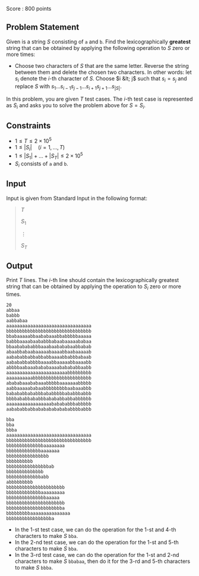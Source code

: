 Score : $800$ points

## Problem Statement

Given is a string $S$ consisting of `a` and `b`. Find the lexicographically **greatest** string that can be obtained by applying the following operation to $S$ zero or more times:

- Choose two characters of $S$ that are the same letter. Reverse the string between them and delete the chosen two characters. In other words: let $s_i$ denote the $i$-th character of $S$. Choose $i &lt; j$ such that $s_i = s_j$ and replace $S$ with $s_1\dots s_{i-1}s_{j-1}\dots s_{i+1}s_{j+1}\dots s_{|S|}$.

In this problem, you are given $T$ test cases. The $i$-th test case is represented as $S_i$ and asks you to solve the problem above for $S = S_i$.

## Constraints

- $1 \leq T \leq 2\times 10^5$
- $1 \leq |S_i|\quad (i=1,\dots, T)$
- $1 \leq |S_1| + \dots + |S_T| \leq 2\times 10^5$
- $S_i$ consists of `a` and `b`.

## Input

Input is given from Standard Input in the following format:

> $T$
> 
> $S_1$
> 
> $\vdots$
> 
> $S_T$

## Output

Print $T$ lines. The $i$-th line should contain the lexicographically greatest string that can be obtained by applying the operation to $S_i$ zero or more times.

```input1
20
abbaa
babbb
aabbabaa
aaaaaaaaaaaaaaaaaaaaaaaaaaaaaaaa
bbbbbbbbbbbbbbbbbbbbbbbbbbbbbbbb
bbabaaaaabbaababaaabbabbbbbaaaaa
babbbaaaabaababbbabaabaaaaababaa
bbaababababbbaaabaabababaabbabab
abaabbabaabaaaaabaaaabbaabaaaaab
aabababbabbabbabbaaaabbabbbabaab
aabababbabbbbaaaabbaaaaabbaaaabb
abbbbaabaaabababaaaababababbaabb
aaaaaaaaaaaaaaaaaaaaaaabbbbbbbbb
aaaaaaaaaabbbbbbbbbbbbbbbbbbbbbb
abababaaababaaabbbbbaaaaaaabbbbb
aabbaaaaababaabbbbbbbbbaabaaabbb
babababbababbbababbbbbababbbabbb
bbbbababbababbbabababbabbabbbbbb
aaaaaaaaaaaaaaaaababababbbabbbbb
aabababbabbabababababababbbbabbb
```

```output1
bba
bba
bbba
aaaaaaaaaaaaaaaaaaaaaaaaaaaaaaaa
bbbbbbbbbbbbbbbbbbbbbbbbbbbbbbbb
bbbbbbbbbbbbbbaaaaaaaa
bbbbbbbbbbbbbaaaaaaa
bbbbbbbbbbbbbbbb
bbbbbbbbbb
bbbbbbbbbbbbbbbbab
bbbbbbbbbbbbbb
bbbbbbbbbbbbbabb
abbbbbbbbb
bbbbbbbbbbbbbbbbbbbbbb
bbbbbbbbbbbbbaaaaaaaaa
bbbbbbbbbbbbbbbaaaaa
bbbbbbbbbbbbbbbbbbbbbb
bbbbbbbbbbbbbbbbbbbbba
bbbbbbbbbaaaaaaaaaaaaaaa
bbbbbbbbbbbbbbbbba
```

- In the $1$-st test case, we can do the operation for the $1$-st and $4$-th characters to make $S$ `bba`.
- In the $2$-nd test case, we can do the operation for the $1$-st and $5$-th characters to make $S$ `bba`.
- In the $3$-rd test case, we can do the operation for the $1$-st and $2$-nd characters to make $S$ `bbabaa`, then do it for the $3$-rd and $5$-th characters to make $S$ `bbba`.